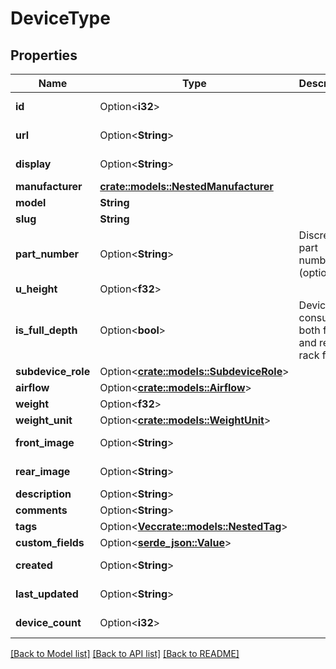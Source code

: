 # DeviceType

## Properties

Name | Type | Description | Notes
------------ | ------------- | ------------- | -------------
**id** | Option<**i32**> |  | [optional][readonly]
**url** | Option<**String**> |  | [optional][readonly]
**display** | Option<**String**> |  | [optional][readonly]
**manufacturer** | [**crate::models::NestedManufacturer**](NestedManufacturer.md) |  | 
**model** | **String** |  | 
**slug** | **String** |  | 
**part_number** | Option<**String**> | Discrete part number (optional) | [optional]
**u_height** | Option<**f32**> |  | [optional]
**is_full_depth** | Option<**bool**> | Device consumes both front and rear rack faces | [optional]
**subdevice_role** | Option<[**crate::models::SubdeviceRole**](Subdevice_role.md)> |  | [optional]
**airflow** | Option<[**crate::models::Airflow**](Airflow.md)> |  | [optional]
**weight** | Option<**f32**> |  | [optional]
**weight_unit** | Option<[**crate::models::WeightUnit**](Weight_unit.md)> |  | [optional]
**front_image** | Option<**String**> |  | [optional][readonly]
**rear_image** | Option<**String**> |  | [optional][readonly]
**description** | Option<**String**> |  | [optional]
**comments** | Option<**String**> |  | [optional]
**tags** | Option<[**Vec<crate::models::NestedTag>**](NestedTag.md)> |  | [optional]
**custom_fields** | Option<[**serde_json::Value**](.md)> |  | [optional]
**created** | Option<**String**> |  | [optional][readonly]
**last_updated** | Option<**String**> |  | [optional][readonly]
**device_count** | Option<**i32**> |  | [optional][readonly]

[[Back to Model list]](../README.md#documentation-for-models) [[Back to API list]](../README.md#documentation-for-api-endpoints) [[Back to README]](../README.md)


